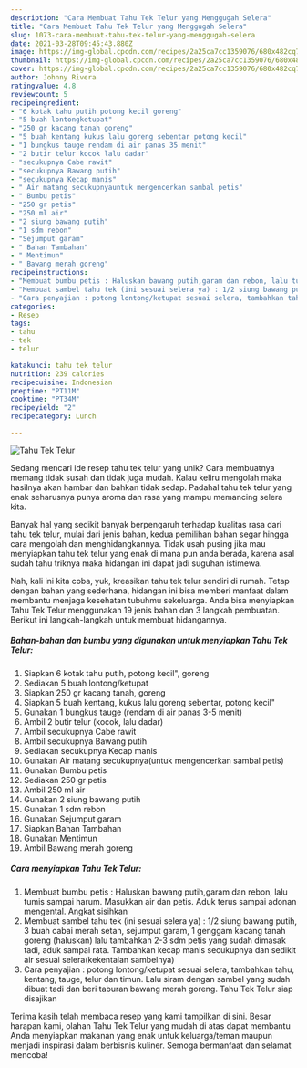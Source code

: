 ```yaml
---
description: "Cara Membuat Tahu Tek Telur yang Menggugah Selera"
title: "Cara Membuat Tahu Tek Telur yang Menggugah Selera"
slug: 1073-cara-membuat-tahu-tek-telur-yang-menggugah-selera
date: 2021-03-28T09:45:43.880Z
image: https://img-global.cpcdn.com/recipes/2a25ca7cc1359076/680x482cq70/tahu-tek-telur-foto-resep-utama.jpg
thumbnail: https://img-global.cpcdn.com/recipes/2a25ca7cc1359076/680x482cq70/tahu-tek-telur-foto-resep-utama.jpg
cover: https://img-global.cpcdn.com/recipes/2a25ca7cc1359076/680x482cq70/tahu-tek-telur-foto-resep-utama.jpg
author: Johnny Rivera
ratingvalue: 4.8
reviewcount: 5
recipeingredient:
- "6 kotak tahu putih potong kecil goreng"
- "5 buah lontongketupat"
- "250 gr kacang tanah goreng"
- "5 buah kentang kukus lalu goreng sebentar potong kecil"
- "1 bungkus tauge rendam di air panas 35 menit"
- "2 butir telur kocok lalu dadar"
- "secukupnya Cabe rawit"
- "secukupnya Bawang putih"
- "secukupnya Kecap manis"
- " Air matang secukupnyauntuk mengencerkan sambal petis"
- " Bumbu petis"
- "250 gr petis"
- "250 ml air"
- "2 siung bawang putih"
- "1 sdm rebon"
- "Sejumput garam"
- " Bahan Tambahan"
- " Mentimun"
- " Bawang merah goreng"
recipeinstructions:
- "Membuat bumbu petis : Haluskan bawang putih,garam dan rebon, lalu tumis sampai harum. Masukkan air dan petis. Aduk terus sampai adonan mengental. Angkat sisihkan"
- "Membuat sambel tahu tek (ini sesuai selera ya) : 1/2 siung bawang putih, 3 buah cabai merah setan, sejumput garam, 1 genggam kacang tanah goreng (haluskan) lalu tambahkan 2-3 sdm petis yang sudah dimasak tadi, aduk sampai rata. Tambahkan kecap manis secukupnya dan sedikit air sesuai selera(kekentalan sambelnya)"
- "Cara penyajian : potong lontong/ketupat sesuai selera, tambahkan tahu, kentang, tauge, telur dan timun. Lalu siram dengan sambel yang sudah dibuat tadi dan beri taburan bawang merah goreng. Tahu Tek Telur siap disajikan"
categories:
- Resep
tags:
- tahu
- tek
- telur

katakunci: tahu tek telur 
nutrition: 239 calories
recipecuisine: Indonesian
preptime: "PT11M"
cooktime: "PT34M"
recipeyield: "2"
recipecategory: Lunch

---
```



![Tahu Tek Telur](https://img-global.cpcdn.com/recipes/2a25ca7cc1359076/680x482cq70/tahu-tek-telur-foto-resep-utama.jpg)

Sedang mencari ide resep tahu tek telur yang unik? Cara membuatnya memang tidak susah dan tidak juga mudah. Kalau keliru mengolah maka hasilnya akan hambar dan bahkan tidak sedap. Padahal tahu tek telur yang enak seharusnya punya aroma dan rasa yang mampu memancing selera kita.



Banyak hal yang sedikit banyak berpengaruh terhadap kualitas rasa dari tahu tek telur, mulai dari jenis bahan, kedua pemilihan bahan segar hingga cara mengolah dan menghidangkannya. Tidak usah pusing jika mau menyiapkan tahu tek telur yang enak di mana pun anda berada, karena asal sudah tahu triknya maka hidangan ini dapat jadi suguhan istimewa.


Nah, kali ini kita coba, yuk, kreasikan tahu tek telur sendiri di rumah. Tetap dengan bahan yang sederhana, hidangan ini bisa memberi manfaat dalam membantu menjaga kesehatan tubuhmu sekeluarga. Anda bisa menyiapkan Tahu Tek Telur menggunakan 19 jenis bahan dan 3 langkah pembuatan. Berikut ini langkah-langkah untuk membuat hidangannya.

<!--inarticleads1-->

##### Bahan-bahan dan bumbu yang digunakan untuk menyiapkan Tahu Tek Telur:

1. Siapkan 6 kotak tahu putih, potong kecil&#34;, goreng
1. Sediakan 5 buah lontong/ketupat
1. Siapkan 250 gr kacang tanah, goreng
1. Siapkan 5 buah kentang, kukus lalu goreng sebentar, potong kecil&#34;
1. Gunakan 1 bungkus tauge (rendam di air panas 3-5 menit)
1. Ambil 2 butir telur (kocok, lalu dadar)
1. Ambil secukupnya Cabe rawit
1. Ambil secukupnya Bawang putih
1. Sediakan secukupnya Kecap manis
1. Gunakan  Air matang secukupnya(untuk mengencerkan sambal petis)
1. Gunakan  Bumbu petis
1. Sediakan 250 gr petis
1. Ambil 250 ml air
1. Gunakan 2 siung bawang putih
1. Gunakan 1 sdm rebon
1. Gunakan Sejumput garam
1. Siapkan  Bahan Tambahan
1. Gunakan  Mentimun
1. Ambil  Bawang merah goreng




<!--inarticleads2-->

##### Cara menyiapkan Tahu Tek Telur:

1. Membuat bumbu petis : Haluskan bawang putih,garam dan rebon, lalu tumis sampai harum. Masukkan air dan petis. Aduk terus sampai adonan mengental. Angkat sisihkan
1. Membuat sambel tahu tek (ini sesuai selera ya) : 1/2 siung bawang putih, 3 buah cabai merah setan, sejumput garam, 1 genggam kacang tanah goreng (haluskan) lalu tambahkan 2-3 sdm petis yang sudah dimasak tadi, aduk sampai rata. Tambahkan kecap manis secukupnya dan sedikit air sesuai selera(kekentalan sambelnya)
1. Cara penyajian : potong lontong/ketupat sesuai selera, tambahkan tahu, kentang, tauge, telur dan timun. Lalu siram dengan sambel yang sudah dibuat tadi dan beri taburan bawang merah goreng. Tahu Tek Telur siap disajikan




Terima kasih telah membaca resep yang kami tampilkan di sini. Besar harapan kami, olahan Tahu Tek Telur yang mudah di atas dapat membantu Anda menyiapkan makanan yang enak untuk keluarga/teman maupun menjadi inspirasi dalam berbisnis kuliner. Semoga bermanfaat dan selamat mencoba!
